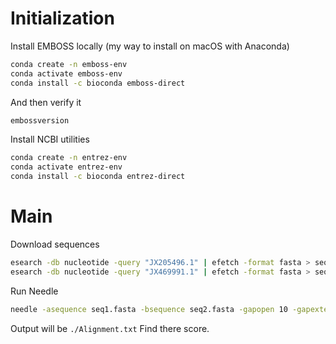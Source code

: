 # Initialization
Install EMBOSS locally (my way to install on macOS with Anaconda)
```bash
conda create -n emboss-env
conda activate emboss-env
conda install -c bioconda emboss-direct
```
And then verify it
```bash
embossversion
```
Install NCBI utilities
```bash
conda create -n entrez-env
conda activate entrez-env
conda install -c bioconda entrez-direct
```
# Main
Download sequences 
```bash
esearch -db nucleotide -query "JX205496.1" | efetch -format fasta > seq1.fasta
esearch -db nucleotide -query "JX469991.1" | efetch -format fasta > seq2.fasta
```
Run Needle 
```bash
needle -asequence seq1.fasta -bsequence seq2.fasta -gapopen 10 -gapextend 1 -endweight Y -endopen 10 -endextend 1 -datafile EDNAFULL -outfile alignment.txt
```
Output will be `./Alignment.txt`
Find there score.